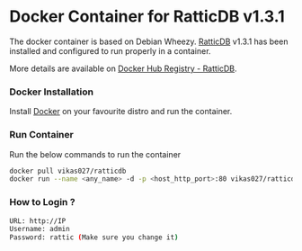 # Docker Container for RatticDB v1.3.1
The docker container is based on Debian Wheezy. [RatticDB](http://rattic.org) v1.3.1 has been installed and configured to run properly in a container.

More details are available on [Docker Hub Registry - RatticDB](https://hub.docker.com/r/vikas027/ratticdb/).

### Docker Installation
Install [Docker](https://docs.docker.com/installation/) on your favourite distro and run the container.

### Run Container
Run the below commands to run the container
```bash
docker pull vikas027/ratticdb
docker run --name <any_name> -d -p <host_http_port>:80 vikas027/ratticdb
```

### How to Login ?
```bash
URL: http://IP
Username: admin
Password: rattic (Make sure you change it)
```
